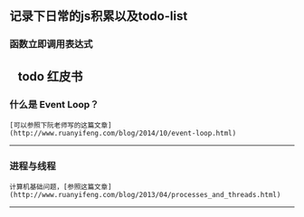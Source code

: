 ## 记录下日常的js积累以及todo-list
 

### 函数立即调用表达式
    todo 红皮书
---

### 什么是 Event Loop？
    [可以参照下阮老师写的这篇文章](http://www.ruanyifeng.com/blog/2014/10/event-loop.html)
---


### 进程与线程
    计算机基础问题，[参照这篇文章](http://www.ruanyifeng.com/blog/2013/04/processes_and_threads.html)
---
